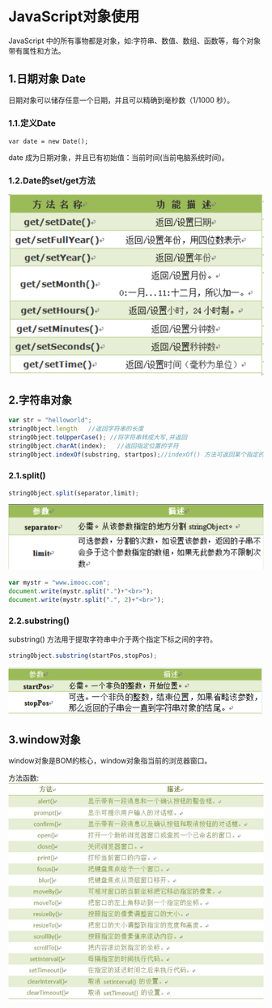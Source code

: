 # JavaScript对象使用
JavaScript 中的所有事物都是对象，如:字符串、数值、数组、函数等，每个对象带有属性和方法。<br>

## 1.日期对象 Date
日期对象可以储存任意一个日期，并且可以精确到毫秒数（1/1000 秒）。<br>

### 1.1.定义Date
```
var date = new Date();
```
date 成为日期对象，并且已有初始值：当前时间(当前电脑系统时间)。<br>

### 1.2.Date的set/get方法
![fail](img/3.1.PNG)<br>

## 2.字符串对象
```js
var str = "helloworld";
stringObject.length   //返回字符串的长度
stringObject.toUpperCase(); //将字符串转成大写,并返回
stringObject.charAt(index);   //返回指定位置的字符
stringObject.indexOf(substring, startpos);//indexOf() 方法可返回某个指定的字符串值在字符串中首次出现的位置。
```

### 2.1.split()
```js
stringObject.split(separator,limit);
```
![fail](img/3.2.PNG)<br>
```js
var mystr = "www.imooc.com";
document.write(mystr.split(".")+"<br>");
document.write(mystr.split(".", 2)+"<br>");
```

### 2.2.substring()
substring() 方法用于提取字符串中介于两个指定下标之间的字符。<br>
```js
stringObject.substring(startPos,stopPos);
```
![fail](img/3.3.PNG)<br>

## 3.window对象
window对象是BOM的核心，window对象指当前的浏览器窗口。<br>

方法函数:<br>
![fail](img/3.4.PNG)<br>